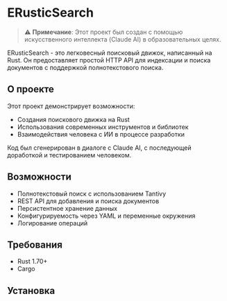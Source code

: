 # ERusticSearch

> ⚠️ **Примечание**: Этот проект был создан с помощью искусственного интеллекта (Claude AI) в образовательных целях.

ERusticSearch - это легковесный поисковый движок, написанный на Rust. Он предоставляет простой HTTP API для индексации и поиска документов с поддержкой полнотекстового поиска.

## О проекте

Этот проект демонстрирует возможности:
- Создания поискового движка на Rust
- Использования современных инструментов и библиотек
- Взаимодействия человека с ИИ в процессе разработки

Код был сгенерирован в диалоге с Claude AI, с последующей доработкой и тестированием человеком.

## Возможности

- Полнотекстовый поиск с использованием Tantivy
- REST API для добавления и поиска документов
- Персистентное хранение данных
- Конфигурируемость через YAML и переменные окружения
- Логирование операций

## Требования

- Rust 1.70+ 
- Cargo

## Установка 